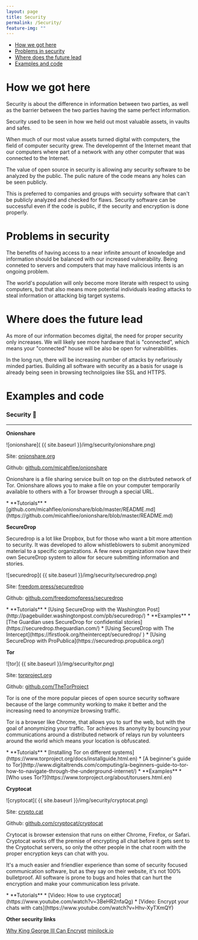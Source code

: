 ```yaml
---
layout: page
title: Security
permalink: /Security/
feature-img: ""
---
```


<div class="toc">
  

  <ul class="listContent">
    <li><a href="#hwgh">How we got here</a></li>
    <li> <a href="#pis">Problems in security</a></li>
    <li><a href="#wdtfl">Where does the future lead</a></li>
    <li><a href="#eac">Examples and code</a></li>
  </ul>
</div>

<h1 id="hwgh">How we got here</h1>

Security is about the difference in information between two parties, as well as the barrier between the two parties having the same perfect information.

Security used to be seen in how we held out most valuable assets, in vaults and safes. 

When much of our most value assets turned digital with computers, the field of computer security grew. The developemnt of the Internet meant that our computers where part of a network with any other computer that was connected to the Internet.

The value of open source in security is allowing any security software to be analyzed by the public. The pulic nature of the code means any holes can be seen publicly.

This is preferred to companies and groups with secuirty software that can't be publicly analyzed and checked for flaws. Security software can be successful even if the code is public, if the security and encryption is done properly.

<h1 id="pis">Problems in security</h1>

The benefits of having access to a near infinite amount of knowledge and information should be balanced with our increased vulnerability. Being conneted to servers and computers that may have malicious intents is an ongoing problem.

The world's population will only become more literate with respect to using computers, but that also means more potential individuals leading attacks to steal information or attacking big target systems.




<h1 id="wdtfl">Where does the future lead</h1>

As more of our information becomes digital, the need for proper security only increases. We will likely see more hardware that is "connected", which means your "connected" house will be also be open for vulnerabilities.

In the long run, there will be increasing number of attacks by nefariously minded parties. Building all software with security as a basis for usage is already being seen in browsing technolgoies like SSL and HTTPS.

<h1 id="eac">Examples and code</h1>

### Security 🙊
****

**Onionshare**

![onionshare]( {{ site.baseurl }}/img/security/onionshare.png)

Site: [onionshare.org](https://onionshare.org/)

Github: [github.com/micahflee/onionshare](https://github.com/nnnick/Chart.js/)

Onionshare is a file sharing service built on top on the distrbuted network of Tor. Onionshare allows you to make a file on your computer temporarily available to others with a Tor browser through a special URL.

<div class="resources" markdown='1'>
* **Tutorials**
	* [github.com/micahflee/onionshare/blob/master/README.md](https://github.com/micahflee/onionshare/blob/master/README.md)
</div>


**SecureDrop**

Securedrop is a lot like Dropbox, but for those who want a bit more attention to security. It was developed to allow whistleblowers to submit anonymized material to a specific organizations. A few news organization now have their own SecureDrop system to allow for secure submitting information and stories.

![securedrop]( {{ site.baseurl }}/img/security/securedrop.png)

Site: [freedom.press/securedrop](https://freedom.press/securedrop/)

Github: [github.com/freedomofpress/securedrop](https://github.com/freedomofpress/securedrop/)

<div class="resources" markdown='1'>
* **Tutorials**
	* [Using SecureDrop with the Washington Post](http://pagebuilder.washingtonpost.com/pb/securedrop/)
* **Examples**
	* [The Guardian uses SecureDrop for confidential stories](https://securedrop.theguardian.com/)
	* [Using SecureDrop with The Intercept](https://firstlook.org/theintercept/securedrop/	)
	* [Using SecureDrop with ProPublica](https://securedrop.propublica.org/)
</div>

**Tor**

![tor]( {{ site.baseurl }}/img/security/tor.png)

Site: [torproject.org](https://www.torproject.org)

Github: [github.com/TheTorProject](https://github.com/TheTorProject)

Tor is one of the more popular pieces of open source security software because of the large community working to make it better and the increasing need to anonymize browsing traffic.

Tor is a browser like Chrome, that allows you to surf the web, but with the goal of anonymizing your traffic. Tor achieves its anonyity by bouncing your communications around a distributed network of relays run by volunteers around the world which means your location is obfuscated.

<div class="resources" markdown='1'>
* **Tutorials**
	* [Installing Tor on different systems](https://www.torproject.org/docs/installguide.html.en)
	* [A beginner's guide to Tor](http://www.digitaltrends.com/computing/a-beginners-guide-to-tor-how-to-navigate-through-the-underground-internet/)
* **Examples**
	* [Who uses Tor?](https://www.torproject.org/about/torusers.html.en)
</div>

**Cryptocat**

![cryptocat]( {{ site.baseurl }}/img/security/cryptocat.png)

Site: [crypto.cat](https://crypto.cat/)

Github: [github.com/cryptocat/cryptocat](https://github.com/cryptocat/cryptocat)

Crytocat is browser extension that runs on either Chrome, Firefox, or Safari. Cryptocat works off the premise of encrypting all chat before it gets sent to the Cryptochat servers, so only the other people in the chat room with the proper encryption keys can chat with you.

It's a much easier and friendlier experience than some of security focused communication software, but as they say on their website, it's not 100% bulletproof. All software is prone to bugs and holes that can hurt the encryption and make your communication less private.

<div class="resources" markdown='1'>
* **Tutorials**
	* [Video: How to use cryptocat](https://www.youtube.com/watch?v=3BeHR2nfaQg)
	* [Video: Encrypt your chats with cats](https://www.youtube.com/watch?v=Hhv-XyTXmQY)
</div>


**Other security links**

[Why King George III Can Encrypt](https://freedom-to-tinker.com/blog/randomwalker/why-king-george-iii-can-encrypt/) 
[minilock.io](https://minilock.io/)


